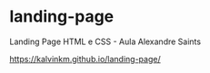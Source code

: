 # landing-page
 Landing Page HTML e CSS - Aula Alexandre Saints

https://kalvinkm.github.io/landing-page/